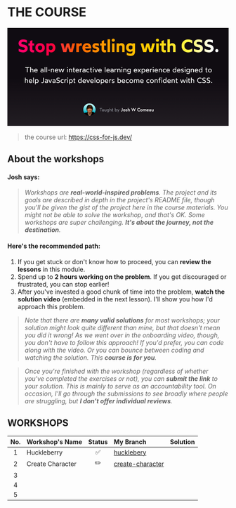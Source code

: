 # THE COURSE
![alt screenshot](https://github.com/jtrfs/css-for-js-workshops/blob/main/page_screenshot.png)
> the course url: https://css-for-js.dev/


## About the workshops

#### Josh says:

> _Workshops are **real-world-inspired problems**. The project and its goals are described in depth in the project's README file, though you'll be given the gist of the project here in the course materials. You might not be able to solve the workshop, and that's OK. Some workshops are super challenging. **It's about the journey, not the destination**._

#### Here's the recommended path:

1. If you get stuck or don't know how to proceed, you can **review the lessons** in this module.
2. Spend up to **2 hours working on the problem**. If you get discouraged or frustrated, you can stop earlier!
3. After you've invested a good chunk of time into the problem, **watch the solution video** (embedded in the next lesson). I'll show you how I'd approach this problem.

> _Note that there are **many valid solutions** for most workshops; your solution might look quite different than mine, but that doesn't mean you did it wrong! As we went over in the onboarding video, though, you don't have to follow this approach! If you'd prefer, you can code along with the video. Or you can bounce between coding and watching the solution. This **course is for you**._

> _Once you're finished with the workshop (regardless of whether you've completed the exercises or not), you can **submit the link** to your solution. This is mainly to serve as an accountability tool. On occasion, I'll go through the submissions to see broadly where people are struggling, but **I don't offer individual reviews**._

## WORKSHOPS

| No. | Workshop's Name  | Status | My Branch            | Solution |
| :-: | :--------------- | :----: | :------------------- | :------- |
|  1  | Huckleberry      |   ✅   | [hucklebery]()       |          |
|  2  | Create Character |   ✏️   | [create-character]() |          |
|  3  |                  |        |                      |          |
|  4  |                  |        |                      |          |
|  5  |                  |        |                      |          |
